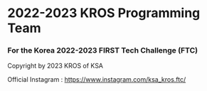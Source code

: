 # 2022-2023 KROS Programming Team

### For the Korea 2022-2023 FIRST Tech Challenge (FTC)

Copyright by 2023 KROS of KSA

Official Instagram : https://www.instagram.com/ksa_kros.ftc/
